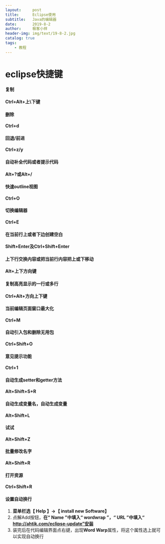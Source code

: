 ```yaml
---
layout:     post                    
title:      Eclipse使用                     
subtitle:   Java的编辑器               
date:       2019-8-2               
author:     极客小祥                      
header-img: img/text/19-8-2.jpg   
catalog: true                        
tags:                                
    - 教程
---
```

# eclipse快捷键

#### 复制
**Ctrl+Alt+上\下键**

#### 删除
**Ctrl+d**

#### 回退/前进
**Ctrl+z/y**

#### 自动补全代码或者提示代码
**Alt+?或Alt+/**

#### 快速outline视图
**Ctrl+O**

#### 切换编辑器
**Ctrl+E**

#### 在当前行上或者下边创建空白
**Shift+Enter及Ctrl+Shift+Enter**

#### 上下行交换内容或把当前行内容把上或下移动
**Alt+上下方向键**

#### 复制高亮显示的一行或多行
**Ctrl+Alt+方向上下键**

#### 当前编辑页面窗口最大化
**Ctrl+M**

#### 自动引入包和删除无用包
**Ctrl+Shift+O**

#### 意见提示功能
**Ctrl+1**

#### 自动生成setter和getter方法
**Alt+Shift+S+R**

#### 自动生成变量名，自动生成变量
**Alt+Shift+L**

#### 试试
**Alt+Shift+Z**

#### 批量修改名字
**Alt+Shift+R**

#### 打开资源
**Ctrl+Shift+R**

#### 设置自动换行
1. **菜单栏选【 Help 】→【 install new Software】**
2. 点解Add按钮，**在“ Name ”中填入“ wordwrap ”，“ URL ”中填入“ http://ahtik.com/eclipse-update”安装**
3. 装完后在代码编辑界面点右键，出现**Word Warp**属性，将这个属性选上就可以实现自动换行